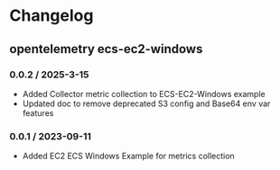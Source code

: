 # Changelog

## opentelemetry ecs-ec2-windows
<!-- To add a new entry write: -->
<!-- ### version / full date -->
<!-- * [Update/Bug fix] message that describes the changes that you apply -->


### 0.0.2 / 2025-3-15
* Added Collector metric collection to ECS-EC2-Windows example
* Updated doc to remove deprecated S3 config and Base64 env var features

### 0.0.1 / 2023-09-11
* Added EC2 ECS Windows Example for metrics collection